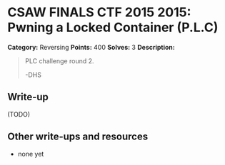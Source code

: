 # CSAW FINALS CTF 2015 2015: Pwning a Locked Container (P.L.C)

**Category:** Reversing
**Points:** 400
**Solves:** 3
**Description:**

> PLC challenge round 2.
> 
> -DHS


## Write-up

(TODO)

## Other write-ups and resources

* none yet
